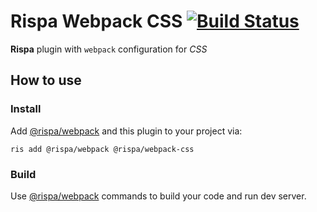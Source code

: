 # Rispa Webpack CSS [![Build Status](https://api.travis-ci.org/rispa-io/rispa-webpack-css.svg?branch=master)](https://travis-ci.org/rispa-io/rispa-webpack-css)
**Rispa** plugin with `webpack` configuration for *CSS*

## How to use
### Install
Add [@rispa/webpack](https://github.com/rispa-io/rispa-webpack) and this plugin to your project via:

`ris add @rispa/webpack @rispa/webpack-css`
### Build
Use [@rispa/webpack](https://github.com/rispa-io/rispa-webpack) commands to build your code and run dev server.
